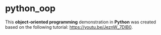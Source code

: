# python_oop

This **object-oriented programming** demonstration in **Python** was created based on the following tutorial: https://youtu.be/JeznW_7DlB0.
